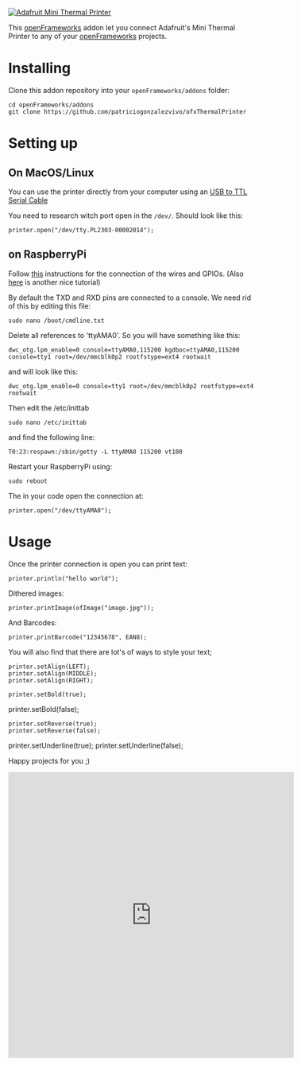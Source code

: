 [![Adafruit Mini Thermal Printer](http://www.adafruit.com/images/970x728/597-00.jpg)](http://www.adafruit.com/products/597)

This [openFrameworks](http://www.openframeworks.cc/) addon let you connect Adafruit's Mini Thermal Printer to any of your [openFrameworks](http://www.openframeworks.cc/) projects.

# Installing 

Clone this addon repository into your `openFrameworks/addons` folder:

	cd openFrameworks/addons
	git clone https://github.com/patriciogonzalezvivo/ofxThermalPrinter

# Setting up

## On MacOS/Linux

You can use the printer directly from your computer using an [USB to TTL Serial Cable](http://www.adafruit.com/products/954)

You need to research witch port open in the `/dev/`. Should look like this:

	printer.open("/dev/tty.PL2303-00002014");

## on RaspberryPi

Follow [this](http://learn.adafruit.com/pi-thermal-printer/soldering) instructions for the connection of the wires and GPIOs. (Also [here](http://natemcbean.com/2012/11/rpi-thermal-printer/) is another nice tutorial)

By default the TXD and RXD pins are connected to a console. We need rid of this by editing this file:

	sudo nano /boot/cmdline.txt

Delete all references to 'ttyAMA0'. So you will have something like this:

	dwc_otg.lpm_enable=0 console=ttyAMA0,115200 kgdboc=ttyAMA0,115200 console=tty1 root=/dev/mmcblk0p2 rootfstype=ext4 rootwait

and will look like this:

	dwc_otg.lpm_enable=0 console=tty1 root=/dev/mmcblk0p2 rootfstype=ext4 rootwait

Then edit the /etc/inittab

	sudo nano /etc/inittab 

and find the following line:

	T0:23:respawn:/sbin/getty -L ttyAMA0 115200 vt100

Restart your RaspberryPi using:

	sudo reboot

The in your code open the connection at:

	printer.open("/dev/ttyAMA0");

# Usage 

Once the printer connection is open you can print text:

	printer.println("hello world");

Dithered images:

	printer.printImage(ofImage("image.jpg"));

And Barcodes:

	printer.printBarcode("12345678", EAN8);

You will also find that there are lot's of ways to style your text;

	printer.setAlign(LEFT);
	printer.setAlign(MIDDLE);
	printer.setAlign(RIGHT);

	printer.setBold(true);
  printer.setBold(false);

	printer.setReverse(true);
	printer.setReverse(false);

  printer.setUnderline(true);
	printer.setUnderline(false);

Happy projects for you ;)

<iframe class="vine-embed" src="https://vine.co/v/MejwEIm6ael/embed/simple" width="575" height="575" frameborder="0"></iframe><script async src="//platform.vine.co/static/scripts/embed.js" charset="utf-8"></script>